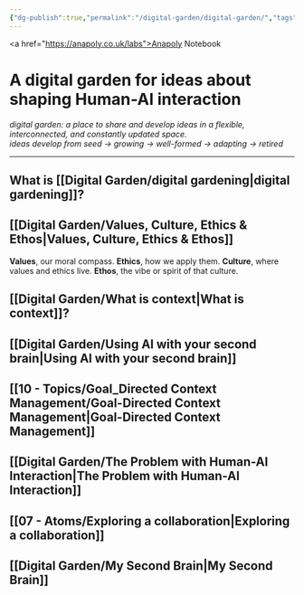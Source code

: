 ```yaml
---
{"dg-publish":true,"permalink":"/digital-garden/digital-garden/","tags":["gardenEntry"],"created":"2025-08-11T21:46:53.866+01:00","updated":"2025-08-21T23:00:19.386+01:00"}
---
```


<a href="https://anapoly.co.uk/labs">Anapoly Notebook</a>
# A digital garden for ideas about shaping Human-AI interaction
*digital garden: a place to share and develop ideas in a flexible, interconnected, and constantly updated space.*  
*ideas develop from seed → growing → well-formed → adapting → retired*

---

## What is [[Digital Garden/digital gardening\|digital gardening]]? 
## [[Digital Garden/Values, Culture, Ethics & Ethos\|Values, Culture, Ethics & Ethos]]

**Values**, our moral compass.
**Ethics**, how we apply them.
**Culture**, where values and ethics live.
**Ethos**, the vibe or spirit of that culture.
## [[Digital Garden/What is context\|What is context]]? 
## [[Digital Garden/Using AI with your second brain\|Using AI with your second brain]]  
## [[10 - Topics/Goal_Directed Context Management/Goal-Directed Context Management\|Goal-Directed Context Management]] 
## [[Digital Garden/The Problem with Human-AI Interaction\|The Problem with Human-AI Interaction]] 
## [[07 - Atoms/Exploring a collaboration\|Exploring a collaboration]]

## [[Digital Garden/My Second Brain\|My Second Brain]]
